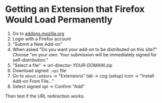 # Getting an Extension that Firefox Would Load Permanently

1. Go to [addons.mozilla.org](https://addons.mozilla.org/en-US/developers/)
1. Login with a Firefox account
1. "Submit a New Add-on"
1. When asked "Do you want your add-on to be distributed on this site?"
   Choose "on your own. Your submission will be immediately signed for self-distribution."
1. "Select a file" -> url-director-_YOUR-DOMAIN_.zip
1. Download signed `.xpi` file
1. Go to `about:addons` -> "Extensions" tab -> cog (setup) icon -> "Install Add-on From File..."
1. Select signed xpi -> Confirm "Add"

Then test if the URL redirection works.
